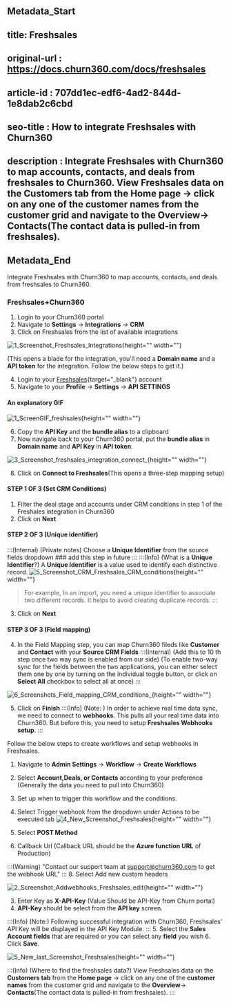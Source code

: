 ## Metadata_Start
## title: Freshsales
## original-url : https://docs.churn360.com/docs/freshsales
## article-id : 707dd1ec-edf6-4ad2-844d-1e8dab2c6cbd
## seo-title : How to integrate Freshsales with Churn360
## description : Integrate Freshsales with Churn360 to map accounts, contacts, and deals from freshsales to Churn360. View Freshsales data on  the **Customers tab** from the **Home page** → click on any one of the **customer names** from the customer grid and navigate to the **Overview**→ **Contacts**(The contact data is pulled-in from freshsales).
## Metadata_End
Integrate Freshsales with Churn360 to map accounts, contacts, and deals from freshsales to Churn360. 

### Freshsales+Churn360
1. Login to your Churn360 portal
2. Navigate to **Settings** → **Integrations** → **CRM**
3. Click on Freshsales from the list of available integrations

![1_Screenshot_Freshsales_Integrations](https://cdn.document360.io/b618a27d-7a6e-4dfb-84d1-30d3ef656644/Images/Documentation/1_Screenshot_Freshsales_Integrations.png){height="" width=""}

(This opens a blade for the integration, you'll need a **Domain name** and a **API token** for the integration. Follow the below steps to get it.) 

4. Login to your [Freshsales](https://churn360.myfreshworks.com/crm/sales/accounts/view/70005325198?per_page=25){target="_blank"} account
5. Navigate to your **Profile** → **Settings** → **API SETTINGS**

#### An explanatory GIF
![1_ScreenGIF_freshsales](https://cdn.document360.io/b618a27d-7a6e-4dfb-84d1-30d3ef656644/Images/Documentation/1_ScreenGIF_freshsales.gif){height="" width=""}

6. Copy the **API Key** and the **bundle alias** to a clipboard
7. Now navigate back to your Churn360 portal, put the **bundle alias** in **Domain name** and **API Key** in **API token**.

![3_Screenshot_freshsales_integration_connect_](https://cdn.document360.io/b618a27d-7a6e-4dfb-84d1-30d3ef656644/Images/Documentation/3_Screenshot_freshsales_integration_connect_.png){height="" width=""}

8. Click on **Connect to Freshsales**(This opens a three-step mapping setup)

#### STEP 1 OF 3 (Set CRM Conditions)
1. Filter the deal stage and accounts under CRM conditions in step 1 of the Freshales integration in Churn360
2. Click on **Next**



#### STEP 2 OF 3 (Unique identifier)
:::(Internal) (Private notes)
Choose a **Unique Identifier** from the source fields dropdown ### add this step in future
:::
:::(Info) (What is a **Unique Identifier**?)
A **Unique Identifier** is  a value used to identify each distinctive record.
![5_Screenshot_CRM_Freshsales_CRM_conditions](https://cdn.document360.io/b618a27d-7a6e-4dfb-84d1-30d3ef656644/Images/Documentation/5_Screenshot_CRM_Freshsales_CRM_conditions.png){height="" width=""}

> For example, In an import, you need a unique identifier to associate two different records. It helps to avoid creating duplicate records.
:::

 3. Click on **Next**

#### STEP 3 OF 3 (Field mapping)
4. In the Field Mapping step, you can map Churn360 fileds like  **Customer** and **Contact**  with your **Source CRM Fields** 
:::(Internal) (Add this to 10 th step once two way sync is enabled from our side)
(To enable two-way sync for the fields between the two applications, you can either select them one by one by turning on the individual toggle button, or click on  **Select All** checkbox to select all at once) 
:::

![6_Screenshots_Field_mapping_CRM_conditions_](https://cdn.document360.io/b618a27d-7a6e-4dfb-84d1-30d3ef656644/Images/Documentation/6_Screenshots_Field_mapping_CRM_conditions_.png){height="" width=""}

5. Click on **Finish** 
:::(Info) (Note: )
In order to achieve real time data sync, we need to connect to **webhooks**. This pulls all your real time data into Churn360. But before this, you need to setup **Freshsales Webhooks setup**.
:::

Follow the below steps to create workflows and setup webhooks in Freshsales.

1.	Navigate to **Admin Settings** → **Workflow** → **Create Workflows**
2.	Select **Account,Deals, or Contacts** according to your preference (Generally the data you need to pull into Churn360)
3.	Set up when to trigger this workflow and the conditions.
4.	Select Trigger webhook from the dropdown under Actions to be executed tab 
![4_New_Screenshot_Freshsales](https://cdn.document360.io/b618a27d-7a6e-4dfb-84d1-30d3ef656644/Images/Documentation/4_New_Screenshot_Freshsales.png){height="" width=""}


6. Select **POST Method**
7. Callback Url (Callback URL should be the **Azure function URL** of Production)

:::(Warning) 
"Contact our support team at support@churn360.com to get the webhook URL"
:::
8.	Select Add new custom headers

![2_Screenshot_Addwebhooks_Freshsales_edit](https://cdn.document360.io/b618a27d-7a6e-4dfb-84d1-30d3ef656644/Images/Documentation/2_Screenshot_Addwebhooks_Freshsales_edit.png){height="" width=""}


3. Enter Key as **X-API-Key** (Value Should be API-Key from Churn portal)
4. **API-Key** should be select from the **API key** screen.

:::(Info) (Note:)
Following successful integration with Churn360, Freshsales' API Key will be displayed in the API Key Module.
:::
5. Select the **Sales Account fields** that are required or you can select any **field** you wish
6. Click **Save**.

![5_New_last_Screenshot_Freshsales](https://cdn.document360.io/b618a27d-7a6e-4dfb-84d1-30d3ef656644/Images/Documentation/5_New_last_Screenshot_Freshsales.png){height="" width=""}

:::(Info) (Where to find the freshsales data?)
View Freshsales data on  the **Customers tab** from the **Home page** → click on any one of the **customer names** from the customer grid and navigate to the **Overview**→ **Contacts**(The contact data is pulled-in from freshsales).
:::
